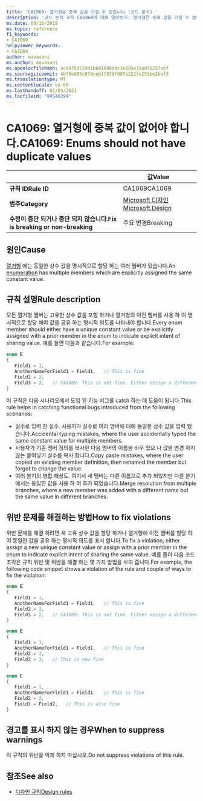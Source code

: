```yaml
---
title: 'CA1069: 열거형은 중복 값을 가질 수 없습니다 (코드 분석).'
description: '코드 분석 규칙 CA1069에 대해 알아보기: 열거형은 중복 값을 가질 수 없습니다.'
ms.date: 09/16/2019
ms.topic: reference
f1_keywords:
- CA1069
helpviewer_keywords:
- CA1069
author: mavasani
ms.author: mavasani
ms.openlocfilehash: acd975d729d1b601698d4c3e905e31ed78257ebf
ms.sourcegitcommit: 4df8e005c074ceb1f978f007b222fe253be2baf3
ms.translationtype: MT
ms.contentlocale: ko-KR
ms.lasthandoff: 02/04/2021
ms.locfileid: "99548294"
---
```

# <a name="ca1069-enums-should-not-have-duplicate-values"></a><span data-ttu-id="8074a-103">CA1069: 열거형에 중복 값이 없어야 합니다.</span><span class="sxs-lookup"><span data-stu-id="8074a-103">CA1069: Enums should not have duplicate values</span></span>

| | <span data-ttu-id="8074a-104">값</span><span class="sxs-lookup"><span data-stu-id="8074a-104">Value</span></span> |
|-|-|
| <span data-ttu-id="8074a-105">**규칙 ID**</span><span class="sxs-lookup"><span data-stu-id="8074a-105">**Rule ID**</span></span> |<span data-ttu-id="8074a-106">CA1069</span><span class="sxs-lookup"><span data-stu-id="8074a-106">CA1069</span></span>|
| <span data-ttu-id="8074a-107">**범주**</span><span class="sxs-lookup"><span data-stu-id="8074a-107">**Category**</span></span> |[<span data-ttu-id="8074a-108">Microsoft 디자인</span><span class="sxs-lookup"><span data-stu-id="8074a-108">Microsoft.Design</span></span>](design-warnings.md)|
| <span data-ttu-id="8074a-109">**수정이 중단 되거나 중단 되지 않습니다.**</span><span class="sxs-lookup"><span data-stu-id="8074a-109">**Fix is breaking or non-breaking**</span></span> |<span data-ttu-id="8074a-110">주요 변경</span><span class="sxs-lookup"><span data-stu-id="8074a-110">Breaking</span></span>|

## <a name="cause"></a><span data-ttu-id="8074a-111">원인</span><span class="sxs-lookup"><span data-stu-id="8074a-111">Cause</span></span>

<span data-ttu-id="8074a-112">[열거형](../../../csharp/language-reference/builtin-types/enum.md) 에는 동일한 상수 값을 명시적으로 할당 하는 여러 멤버가 있습니다.</span><span class="sxs-lookup"><span data-stu-id="8074a-112">An [enumeration](../../../csharp/language-reference/builtin-types/enum.md) has multiple members which are explicitly assigned the same constant value.</span></span>

## <a name="rule-description"></a><span data-ttu-id="8074a-113">규칙 설명</span><span class="sxs-lookup"><span data-stu-id="8074a-113">Rule description</span></span>

<span data-ttu-id="8074a-114">모든 열거형 멤버는 고유한 상수 값을 포함 하거나 열거형의 이전 멤버를 사용 하 여 명시적으로 할당 해야 값을 공유 하는 명시적 의도를 나타내야 합니다.</span><span class="sxs-lookup"><span data-stu-id="8074a-114">Every enum member should either have a unique constant value or be explicitly assigned with a prior member in the enum to indicate explicit intent of sharing value.</span></span> <span data-ttu-id="8074a-115">예를 들면 다음과 같습니다.</span><span class="sxs-lookup"><span data-stu-id="8074a-115">For example:</span></span>

```csharp
enum E
{
   Field1 = 1,
   AnotherNameForField1 = Field1,   // This is fine
   Field2 = 2,
   Field3 = 2,   // CA1069: This is not fine. Either assign a different constant value or 'Field2' to indicate explicit intent of sharing value.
}
```

<span data-ttu-id="8074a-116">이 규칙은 다음 시나리오에서 도입 된 기능 버그를 catch 하는 데 도움이 됩니다.</span><span class="sxs-lookup"><span data-stu-id="8074a-116">This rule helps in catching functional bugs introduced from the following scenarios:</span></span>

- <span data-ttu-id="8074a-117">실수로 입력 한 실수. 사용자가 실수로 여러 멤버에 대해 동일한 상수 값을 입력 했습니다.</span><span class="sxs-lookup"><span data-stu-id="8074a-117">Accidental typing mistakes, where the user accidentally typed the same constant value for multiple members.</span></span>
- <span data-ttu-id="8074a-118">사용자가 기존 멤버 정의를 복사한 다음 멤버의 이름을 바꾸 었으 나 값을 변경 하지 않는 붙여넣기 실수를 복사 합니다.</span><span class="sxs-lookup"><span data-stu-id="8074a-118">Copy paste mistakes, where the user copied an existing member definition, then renamed the member but forgot to change the value.</span></span>
- <span data-ttu-id="8074a-119">여러 분기의 병합 해상도. 여기서 새 멤버는 다른 이름으로 추가 되었지만 다른 분기에서는 동일한 값을 사용 하 여 추가 되었습니다.</span><span class="sxs-lookup"><span data-stu-id="8074a-119">Merge resolution from multiple branches, where a new member was added with a different name but the same value in different branches.</span></span>

## <a name="how-to-fix-violations"></a><span data-ttu-id="8074a-120">위반 문제를 해결하는 방법</span><span class="sxs-lookup"><span data-stu-id="8074a-120">How to fix violations</span></span>

<span data-ttu-id="8074a-121">위반 문제를 해결 하려면 새 고유 상수 값을 할당 하거나 열거형에 이전 멤버를 할당 하 여 동일한 값을 공유 하는 명시적 의도를 표시 합니다.</span><span class="sxs-lookup"><span data-stu-id="8074a-121">To fix a violation, either assign a new unique constant value or assign with a prior member in the enum to indicate explicit intent of sharing the same value.</span></span> <span data-ttu-id="8074a-122">예를 들어 다음 코드 조각은 규칙 위반 및 위반을 해결 하는 몇 가지 방법을 보여 줍니다.</span><span class="sxs-lookup"><span data-stu-id="8074a-122">For example, the following code snippet shows a violation of the rule and couple of ways to fix the violation:</span></span>

```csharp
enum E
{
   Field1 = 1,
   AnotherNameForField1 = Field1,   // This is fine
   Field2 = 2,
   Field3 = 2,   // CA1069: This is not fine. Either assign a different constant value or 'Field2' to indicate explicit intent of sharing value.
}
```

```csharp
enum E
{
   Field1 = 1,
   AnotherNameForField1 = Field1,   // This is fine
   Field2 = 2,
   Field3 = 3,   // This is now fine
}
```

```csharp
enum E
{
   Field1 = 1,
   AnotherNameForField1 = Field1,   // This is fine
   Field2 = 2,
   Field3 = Field2,   // This is also fine
}
```

## <a name="when-to-suppress-warnings"></a><span data-ttu-id="8074a-123">경고를 표시 하지 않는 경우</span><span class="sxs-lookup"><span data-stu-id="8074a-123">When to suppress warnings</span></span>

<span data-ttu-id="8074a-124">이 규칙의 위반을 억제 하지 마십시오.</span><span class="sxs-lookup"><span data-stu-id="8074a-124">Do not suppress violations of this rule.</span></span>

## <a name="see-also"></a><span data-ttu-id="8074a-125">참조</span><span class="sxs-lookup"><span data-stu-id="8074a-125">See also</span></span>

- [<span data-ttu-id="8074a-126">디자인 규칙</span><span class="sxs-lookup"><span data-stu-id="8074a-126">Design rules</span></span>](design-warnings.md)
